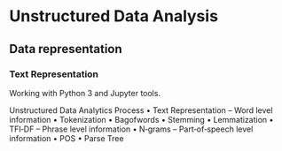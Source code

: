 # Unstructured Data Analysis
## Data representation
### Text Representation
Working with Python 3 and Jupyter tools.

Unstructured Data Analytics Process
• Text Representation
– Word level information • Tokenization
• Bagofwords
• Stemming
• Lemmatization • TFI‐DF
– Phrase level information • N‐grams
– Part‐of‐speech level information • POS
• Parse Tree